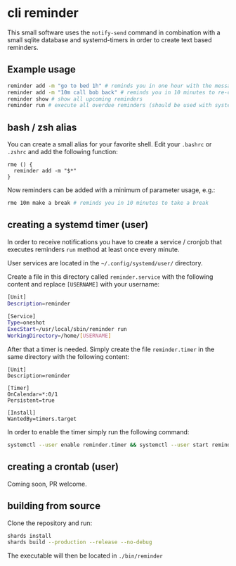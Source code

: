 # cli reminder

This small software uses the `notify-send` command in combination with a small sqlite database and systemd-timers in order to create text based reminders.

## Example usage

```bash
reminder add -m "go to bed 1h" # reminds you in one hour with the message "go to bed"
reminder add -m "10m call bob back" # reminds you in 10 minutes to re-call bob
reminder show # show all upcoming reminders
reminder run # execute all overdue reminders (should be used with systemd-timers or cron)
```
## bash / zsh alias

You can create a small alias for your favorite shell. Edit your `.bashrc` or `.zshrc` and add the following function:

```
rme () {
  reminder add -m "$*"
}
```

Now reminders can be added with a minimum of parameter usage, e.g.:

```bash
rme 10m make a break # reminds you in 10 minutes to take a break
```

## creating a systemd timer (user)

In order to receive notifications you have to create a service / cronjob that executes reminders `run` method at least once every minute.

User services are located in the  `~/.config/systemd/user/` directory.

Create a file in this directory called `reminder.service` with the following content and replace `[USERNAME]` with your username:

```bash
[Unit]
Description=reminder

[Service]
Type=oneshot
ExecStart=/usr/local/sbin/reminder run
WorkingDirectory=/home/[USERNAME]
```

After that a timer is needed. Simply create the file `reminder.timer` in the same directory with the following content:

```
[Unit]
Description=reminder

[Timer]
OnCalendar=*:0/1
Persistent=true

[Install]
WantedBy=timers.target
```

In order to enable the timer simply run the following command:

```bash
systemctl --user enable reminder.timer && systemctl --user start reminder.timer
```

## creating a crontab (user)

Coming soon, PR welcome.

## building from source

Clone the repository and run:

```bash
shards install
shards build --production --release --no-debug
```

The executable will then be located in `./bin/reminder`
